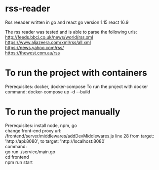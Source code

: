 # rss-reader
Rss reeader written in go  and react
go version 1.15
react 16.9

The rss reader was tested and is able to parse the following urls:
http://feeds.bbci.co.uk/news/world/rss.xml \
https://www.aljazeera.com/xml/rss/all.xml \
https://news.yahoo.com/rss/ \
https://thewest.com.au/rss 

# To run the project with containers
Prerequisites:
docker, docker-compose
To run the project with docker \
command: docker-compose up -d --build


# To run the project manually
Prerequisites: install node, npm, go \
change front-end proxy url: /frontend/server/middlewares/addDevMiddlewares.js
line 28 from target: 'http://api:8080', to target: 'http://localhost:8080'  \
command:  \
go run ./service/main.go \
cd frontend  \
npm run start 